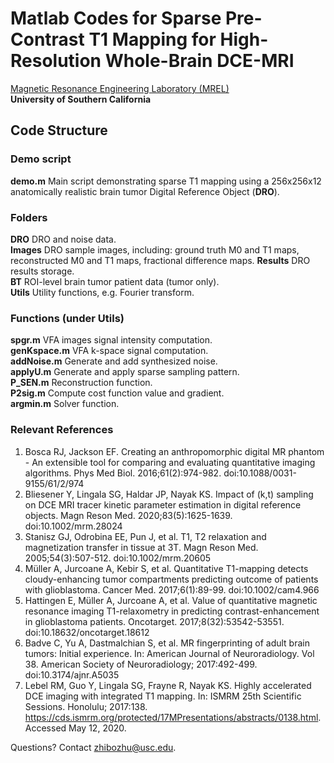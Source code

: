 # Matlab Codes for Sparse Pre-Contrast T1 Mapping for High-Resolution Whole-Brain DCE-MRI
[Magnetic Resonance Engineering Laboratory (MREL)](https://mrel.usc.edu/)  
**University of Southern California**
## Code Structure
### Demo script
**demo.m**              Main script demonstrating sparse T1 mapping using a 256x256x12 anatomically realistic brain tumor Digital Reference Object (**DRO**).

### Folders
**DRO**                 DRO and noise data.  
**Images**              DRO sample images, including: ground truth M0 and T1 maps, reconstructed M0 and T1 maps, fractional difference maps.
**Results**             DRO results storage.  
**BT**                  ROI-level brain tumor patient data (tumor only).   
**Utils**               Utility functions, e.g. Fourier transform.  

### Functions (under Utils)
**spgr.m**              VFA images signal intensity computation.  
**genKspace.m**         VFA k-space signal computation.  
**addNoise.m**          Generate and add synthesized noise.  
**applyU.m**            Generate and apply sparse sampling pattern.  
**P_SEN.m**             Reconstruction function.  
**P2sig.m**             Compute cost function value and gradient.  
**argmin.m**            Solver function.  

### Relevant References
1. Bosca RJ, Jackson EF. Creating an anthropomorphic digital MR phantom - An extensible tool for comparing and evaluating quantitative imaging algorithms. Phys Med Biol. 2016;61(2):974-982. doi:10.1088/0031-9155/61/2/974
2. Bliesener Y, Lingala SG, Haldar JP, Nayak KS. Impact of (k,t) sampling on DCE MRI tracer kinetic parameter estimation in digital reference objects. Magn Reson Med. 2020;83(5):1625-1639. doi:10.1002/mrm.28024
3. Stanisz GJ, Odrobina EE, Pun J, et al. T1, T2 relaxation and magnetization transfer in tissue at 3T. Magn Reson Med. 2005;54(3):507-512. doi:10.1002/mrm.20605
4. Müller A, Jurcoane A, Kebir S, et al. Quantitative T1-mapping detects cloudy-enhancing tumor compartments predicting outcome of patients with glioblastoma. Cancer Med. 2017;6(1):89-99. doi:10.1002/cam4.966
5. Hattingen E, Müller A, Jurcoane A, et al. Value of quantitative magnetic resonance imaging T1-relaxometry in predicting contrast-enhancement in glioblastoma patients. Oncotarget. 2017;8(32):53542-53551. doi:10.18632/oncotarget.18612
6. Badve C, Yu A, Dastmalchian S, et al. MR fingerprinting of adult brain tumors: Initial experience. In: American Journal of Neuroradiology. Vol 38. American Society of Neuroradiology; 2017:492-499. doi:10.3174/ajnr.A5035
7. Lebel RM, Guo Y, Lingala SG, Frayne R, Nayak KS. Highly accelerated DCE imaging with integrated T1 mapping. In: ISMRM 25th Scientific Sessions. Honolulu; 2017:138. https://cds.ismrm.org/protected/17MPresentations/abstracts/0138.html. Accessed May 12, 2020.

Questions? Contact zhibozhu@usc.edu.
